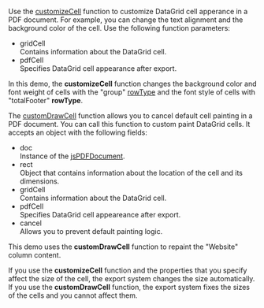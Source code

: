 Use the [customizeCell](/Documentation/ApiReference/Common/Object_Structures/ExportDataGridProps/#customizeCell) function to customize DataGrid cell apperance in a PDF document. For example, you can change the text alignment and the background color of the cell. Use the following function parameters:

- gridCell     
Contains information about the DataGrid cell.
- pdfCell     
Specifies DataGrid cell appearance after export.

In this demo, the **customizeCell** function changes the background color and font weight of cells with the "group" [rowType](/Documentation/ApiReference/UI_Components/dxDataGrid/Row/#rowType) and the font style of cells with "totalFooter" **rowType**.

The [customDrawCell](/Documentation/ApiReference/Common/Object_Structures/ExportDataGridProps/#customDrawCell) function allows you to cancel default cell painting in a PDF document. You can call this function to custom paint DataGrid cells. It accepts an object with the following fields:

- doc    
Instance of the [jsPDFDocument](/api-reference/50%20Common/Object%20Structures/PdfExportDataGridProps/jsPDFDocument.md '/Documentation/ApiReference/Common/Object_Structures/PdfExportDataGridProps/#jsPDFDocument').
- rect    
Object that contains information about the location of the cell and its dimensions.
- gridCell    
Contains information about the DataGrid cell.   
- pdfCell    
Specifies DataGrid cell appeareance after export.
- cancel   
Allows you to prevent default painting logic.

This demo uses the **customDrawCell** function to repaint the "Website" column content.

If you use the **customizeCell** function and the properties that you specify affect the size of the cell, the export system changes the size automatically. If you use the **customDrawCell** function, the export system fixes the sizes of the cells and you cannot affect them.